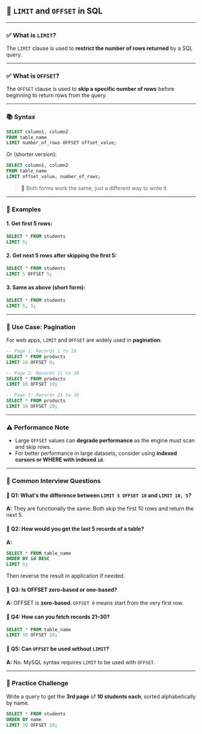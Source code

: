 

## 📘 `LIMIT` and `OFFSET` in SQL

---

### ✅ What is `LIMIT`?

The `LIMIT` clause is used to **restrict the number of rows returned** by a SQL query.

---

### ✅ What is `OFFSET`?

The `OFFSET` clause is used to **skip a specific number of rows** before beginning to return rows from the query.

---

### 📚 Syntax

```sql
SELECT column1, column2
FROM table_name
LIMIT number_of_rows OFFSET offset_value;
```

Or (shorter version):

```sql
SELECT column1, column2
FROM table_name
LIMIT offset_value, number_of_rows;
```

> 📝 Both forms work the same, just a different way to write it.

---

### 📌 Examples

#### 1. Get first 5 rows:

```sql
SELECT * FROM students
LIMIT 5;
```

#### 2. Get next 5 rows after skipping the first 5:

```sql
SELECT * FROM students
LIMIT 5 OFFSET 5;
```

#### 3. Same as above (short form):

```sql
SELECT * FROM students
LIMIT 5, 5;
```

---

### 🧠 Use Case: Pagination

For web apps, `LIMIT` and `OFFSET` are widely used in **pagination**:

```sql
-- Page 1: Records 1 to 10
SELECT * FROM products
LIMIT 10 OFFSET 0;

-- Page 2: Records 11 to 20
SELECT * FROM products
LIMIT 10 OFFSET 10;

-- Page 3: Records 21 to 30
SELECT * FROM products
LIMIT 10 OFFSET 20;
```

---

### ⚠️ Performance Note

- Large `OFFSET` values can **degrade performance** as the engine must scan and skip rows.
- For better performance in large datasets, consider using **indexed cursors or WHERE with indexed `id`**.

---

### 💬 Common Interview Questions

#### 🔹 Q1: What's the difference between `LIMIT 5 OFFSET 10` and `LIMIT 10, 5`?
**A:** They are functionally the same. Both skip the first 10 rows and return the next 5.

#### 🔹 Q2: How would you get the last 5 records of a table?
**A:**
```sql
SELECT * FROM table_name
ORDER BY id DESC
LIMIT 5;
```
Then reverse the result in application if needed.

#### 🔹 Q3: Is OFFSET zero-based or one-based?
**A:** OFFSET is **zero-based**. `OFFSET 0` means start from the very first row.

#### 🔹 Q4: How can you fetch records 21–30?
```sql
SELECT * FROM table_name
LIMIT 10 OFFSET 20;
```

#### 🔹 Q5: Can `OFFSET` be used without `LIMIT`?
**A:** No. MySQL syntax requires `LIMIT` to be used with `OFFSET`.

---

### 🧪 Practice Challenge

Write a query to get the **3rd page** of **10 students each**, sorted alphabetically by name.

```sql
SELECT * FROM students
ORDER BY name
LIMIT 10 OFFSET 20;
```

